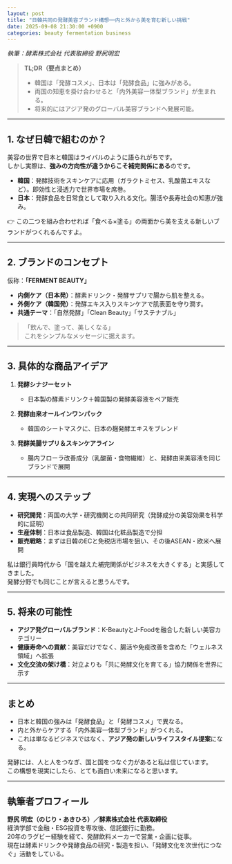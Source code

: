 ```yaml
---
layout: post
title: "日韓共同の発酵美容ブランド構想──内と外から美を育む新しい挑戦"
date: 2025-09-08 21:30:00 +0900
categories: beauty fermentation business
---
```


*執筆：酵素株式会社 代表取締役 野尻明宏*

> **TL;DR（要点まとめ）**  
> - 韓国は「発酵コスメ」、日本は「発酵食品」に強みがある。  
> - 両国の知恵を掛け合わせると「内外美容一体型ブランド」が生まれる。  
> - 将来的にはアジア発のグローバル美容ブランドへ発展可能。  

---

## 1. なぜ日韓で組むのか？

美容の世界で日本と韓国はライバルのように語られがちです。  
しかし実際は、**強みの方向性が違うからこそ補完関係にある**のです。  

- **韓国**：発酵技術をスキンケアに応用（ガラクトミセス、乳酸菌エキスなど）。即効性と浸透力で世界市場を席巻。  
- **日本**：発酵食品を日常食として取り入れる文化。腸活や長寿社会の知恵が強み。  

👉 この二つを組み合わせれば「食べる×塗る」の両面から美を支える新しいブランドがつくれるんですよ。  

---

## 2. ブランドのコンセプト

仮称：**「FERMENT BEAUTY」**  

- **内側ケア（日本発）**：酵素ドリンク・発酵サプリで腸から肌を整える。  
- **外側ケア（韓国発）**：発酵エキス入りスキンケアで肌表面を守り潤す。  
- **共通テーマ**：「自然発酵」「Clean Beauty」「サステナブル」  

> 「飲んで、塗って、美しくなる」  
これをシンプルなメッセージに据えます。  

---

## 3. 具体的な商品アイデア

1. **発酵シナジーセット**  
   - 日本製の酵素ドリンク＋韓国製の発酵美容液をペア販売  

2. **発酵由来オールインワンパック**  
   - 韓国のシートマスクに、日本の麹発酵エキスをブレンド  

3. **発酵美腸サプリ＆スキンケアライン**  
   - 腸内フローラ改善成分（乳酸菌・食物繊維）と、発酵由来美容液を同じブランドで展開  

---

## 4. 実現へのステップ

- **研究開発**：両国の大学・研究機関との共同研究（発酵成分の美容効果を科学的に証明）  
- **生産体制**：日本は食品製造、韓国は化粧品製造で分担  
- **販売戦略**：まずは日韓のECと免税店市場を狙い、その後ASEAN・欧米へ展開  

私は銀行員時代から「国を越えた補完関係がビジネスを大きくする」と実感してきました。  
発酵分野でも同じことが言えると思うんです。  

---

## 5. 将来の可能性

- **アジア発グローバルブランド**：K-BeautyとJ-Foodを融合した新しい美容カテゴリー  
- **健康寿命への貢献**：美容だけでなく、腸活や免疫改善を含めた「ウェルネス領域」へ拡張  
- **文化交流の架け橋**：対立よりも「共に発酵文化を育てる」協力関係を世界に示す  

---

## まとめ

- 日本と韓国の強みは「発酵食品」と「発酵コスメ」で異なる。  
- 内と外からケアする「内外美容一体型ブランド」がつくれる。  
- これは単なるビジネスではなく、**アジア発の新しいライフスタイル提案**になる。  

発酵には、人と人をつなぎ、国と国をつなぐ力があると私は信じています。  
この構想を現実にしたら、とても面白い未来になると思います。  

---

## 執筆者プロフィール

**野尻 明宏（のじり・あきひろ）／酵素株式会社 代表取締役**  
経済学部で金融・ESG投資を専攻後、信託銀行に勤務。  
20年のラグビー経験を経て、発酵飲料メーカーで営業・企画に従事。  
現在は酵素ドリンクや発酵食品の研究・製造を担い、「発酵文化を次世代につなぐ」活動をしている。  
